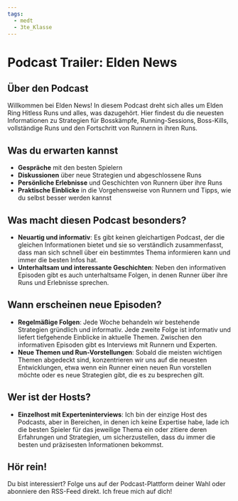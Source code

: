 ```yaml
---
tags:
  - medt
  - 3te_Klasse
---
```

# Podcast Trailer: Elden News

## Über den Podcast

Willkommen bei Elden News! In diesem Podcast dreht sich alles um Elden Ring Hitless Runs und alles, was dazugehört. Hier findest du die neuesten Informationen zu Strategien für Bosskämpfe, Running-Sessions, Boss-Kills, vollständige Runs und den Fortschritt von Runnern in ihren Runs.

## Was du erwarten kannst

- **Gespräche** mit den besten Spielern
- **Diskussionen** über neue Strategien und abgeschlossene Runs
- **Persönliche Erlebnisse** und Geschichten von Runnern über ihre Runs
- **Praktische Einblicke** in die Vorgehensweise von Runnern und Tipps, wie du selbst besser werden kannst

## Was macht diesen Podcast besonders?

- **Neuartig und informativ**: Es gibt keinen gleichartigen Podcast, der die gleichen Informationen bietet und sie so verständlich zusammenfasst, dass man sich schnell über ein bestimmtes Thema informieren kann und immer die besten Infos hat.
- **Unterhaltsam und interessante Geschichten**: Neben den informativen Episoden gibt es auch unterhaltsame Folgen, in denen Runner über ihre Runs und Erlebnisse sprechen.

## Wann erscheinen neue Episoden?

- **Regelmäßige Folgen**: Jede Woche behandeln wir bestehende Strategien gründlich und informativ. Jede zweite Folge ist informativ und liefert tiefgehende Einblicke in aktuelle Themen. Zwischen den informativen Episoden gibt es Interviews mit Runnern und Experten.
- **Neue Themen und Run-Vorstellungen**: Sobald die meisten wichtigen Themen abgedeckt sind, konzentrieren wir uns auf die neuesten Entwicklungen, etwa wenn ein Runner einen neuen Run vorstellen möchte oder es neue Strategien gibt, die es zu besprechen gilt.

## Wer ist der Hosts?

- **Einzelhost mit Experteninterviews**: Ich bin der einzige Host des Podcasts, aber in Bereichen, in denen ich keine Expertise habe, lade ich die besten Spieler für das jeweilige Thema ein oder zitiere deren Erfahrungen und Strategien, um sicherzustellen, dass du immer die besten und präzisesten Informationen bekommst.

## Hör rein!

Du bist interessiert? Folge uns auf der Podcast-Plattform deiner Wahl oder abonniere den RSS-Feed direkt. Ich freue mich auf dich!